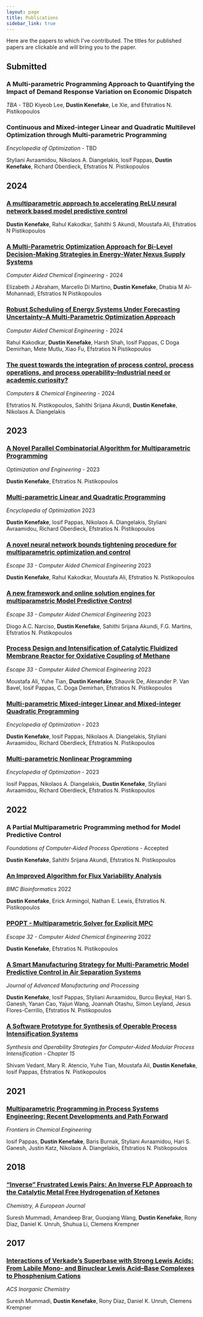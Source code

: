 ```yaml
---
layout: page
title: Publications
sidebar_link: true
---
```


Here are the papers to which I've contributed. The titles for published papers are clickable and will bring you to the paper.

## Submitted

### A Multi-parametric Programming Approach to Quantifying the Impact of Demand Response Variation on Economic Dispatch

*TBA* - TBD
Kiyeob Lee, **Dustin Kenefake**, Le Xie, and Efstratios N. Pistikopoulos

### Continuous and Mixed-integer Linear and Quadratic Multilevel Optimization through Multi-parametric Programming

*Encyclopedia of Optimization* - TBD

Styliani Avraamidou,  Nikolaos A. Diangelakis, Iosif Pappas, **Dustin Kenefake**, Richard Oberdieck, Efstratios N. Pistikopoulos

## 2024 

### [A multiparametric approach to accelerating ReLU neural network based model predictive control](https://www.sciencedirect.com/science/article/abs/pii/S0967066124002004)

**Dustin Kenefake**, Rahul Kakodkar, Sahithi S Akundi, Moustafa Ali, Efstratios N Pistikopoulos

### [A Multi-Parametric Optimization Approach for Bi-Level Decision-Making Strategies in Energy-Water Nexus Supply Systems](https://www.sciencedirect.com/science/article/abs/pii/B9780443288241504002)

*Computer Aided Chemical Engineering* - 2024

Elizabeth J Abraham, Marcello Di Martino, **Dustin Kenefake**, Dhabia M Al-Mohannadi, Efstratios N Pistikopoulos

### [Robust Scheduling of Energy Systems Under Forecasting Uncertainty–A Multi-Parametric Optimization Approach](https://www.sciencedirect.com/science/article/abs/pii/B978044328824150209X)

*Computer Aided Chemical Engineering* - 2024

Rahul Kakodkar, **Dustin Kenefake**, Harsh Shah, Iosif Pappas, C Doga Demirhan, Mete Mutlu, Xiao Fu, Efstratios N Pistikopoulos

### [The quest towards the integration of process control, process operations, and process operability–Industrial need or academic curiosity?](https://www.sciencedirect.com/science/article/pii/S009813542300340X)

*Computers & Chemical Engineering* - 2024

Efstratios N. Pistikopoulos, Sahithi Srijana Akundi, **Dustin Kenefake**, Nikolaos A. Diangelakis

## 2023

### [A Novel Parallel Combinatorial Algorithm for Multiparametric Programming](https://link.springer.com/article/10.1007/s11081-023-09845-5)

*Optimization and Engineering* - 2023

**Dustin Kenefake**, Efstratios N. Pistikopoulos

### [Multi-parametric Linear and Quadratic Programming](https://link.springer.com/referenceworkentry/10.1007/978-3-030-54621-2_753-1)

*Encyclopedia of Optimization* 2023

**Dustin Kenefake**, Iosif Pappas, Nikolaos A. Diangelakis, Styliani Avraamidou, Richard Oberdieck, Efstratios N. Pistikopoulos

### [A novel neural network bounds tightening procedure for multiparametric optimization and control](https://www.sciencedirect.com/science/article/abs/pii/B9780443152740502924?via%3Dihub)

*Escape 33 - Computer Aided Chemical Engineering* 2023

**Dustin Kenefake**, Rahul Kakodkar, Moustafa Ali, Efstratios N. Pistikopoulos

### [A new framework and online solution engines for multiparametric Model Predictive Control](https://www.sciencedirect.com/science/article/abs/pii/B9780443152740501967?via%3Dihub)

*Escape 33 - Computer Aided Chemical Engineering* 2023

Diogo A.C. Narciso, **Dustin Kenefake**, Sahithi Srijana Akundi, F.G. Martins, Efstratios N. Pistikopoulos

### [Process Design and Intensification of Catalytic Fluidized Membrane Reactor for Oxidative Coupling of Methane](https://www.sciencedirect.com/science/article/abs/pii/B9780443152740503231)

*Escape 33 - Computer Aided Chemical Engineering* 2023

Moustafa Ali, Yuhe Tian, **Dustin Kenefake**, Shauvik De, Alexander P. Van Bavel, Iosif Pappas, C. Doga Demirhan, Efstratios N. Pistikopoulos

### [Multi-parametric Mixed-integer Linear and Mixed-integer Quadratic Programming](https://link.springer.com/referenceworkentry/10.1007/978-3-030-54621-2_754-1)

*Encyclopedia of Optimization* - 2023

**Dustin Kenefake**, Iosif Pappas, Nikolaos A. Diangelakis, Styliani Avraamidou, Richard Oberdieck, Efstratios N. Pistikopoulos

### [Multi-parametric Nonlinear Programming](https://link.springer.com/referenceworkentry/10.1007/978-3-030-54621-2_755-1)

*Encyclopedia of Optimization* - 2023

Iosif Pappas,  Nikolaos A. Diangelakis, **Dustin Kenefake**, Styliani Avraamidou, Richard Oberdieck, Efstratios N. Pistikopoulos



## 2022

### A Partial Multiparametric Programming method for Model Predictive Control

*Foundations of Computer-Aided Process Operations* - Accepted

**Dustin Kenefake**, Sahithi Srijana Akundi, Efstratios N. Pistikopoulos

### [An Improved Algorithm for Flux Variability Analysis](https://bmcbioinformatics.biomedcentral.com/articles/10.1186/s12859-022-05089-9)

*BMC Bioinformatics* 2022

**Dustin Kenefake**, Erick Armingol, Nathan E. Lewis, Efstratios N. Pistikopoulos

### [PPOPT - Multiparametric Solver for Explicit MPC](https://www.sciencedirect.com/science/article/abs/pii/B9780323958790502137?via%3Dihub)

*Escape 32 - Computer Aided Chemical Engineering* 2022

**Dustin Kenefake**, Efstratios N. Pistikopoulos


### [A Smart Manufacturing Strategy for Multi-Parametric Model Predictive Control in Air Separation Systems](https://aiche.onlinelibrary.wiley.com/doi/abs/10.1002/amp2.10120)

*Journal of Advanced Manufacturing and Processing*

**Dustin Kenefake**, Iosif Pappas, Styliani Avraamidou, Burcu Beykal, Hari S. Ganesh, Yanan Cao, Yajun Wang, Joannah Otashu, Simon Leyland, Jesus Flores-Cerrillo, Efstratios N. Pistikopoulos

### [A Software Prototype for Synthesis of Operable Process Intensification Systems](https://www.elsevier.com/books/synthesis-and-operability-strategies-for-computer-aided-modular-process-intensification/n-pistikopoulos/978-0-323-85587-7)
*Synthesis and Operability Strategies for Computer-Aided Modular Process Intensification - Chapter 15*

Shivam Vedant, Mary R. Atencio, Yuhe Tian, Moustafa Ali, **Dustin Kenefake**, Iosif Pappas, Efstratios N. Pistikopoulos


## 2021

### [Multiparametric Programming in Process Systems Engineering: Recent Developments and Path Forward](https://doi.org/10.3389/fceng.2020.620168) 

*Frontiers in Chemical Engineering*

Iosif Pappas, **Dustin Kenefake**, Baris Burnak, Styliani Avraamidou, Hari S. Ganesh, Justin Katz, Nikolaos A. Diangelakis, Efstratios N. Pistikopoulos


## 2018
### [“Inverse” Frustrated Lewis Pairs: An Inverse FLP Approach to the Catalytic Metal Free Hydrogenation of Ketones](https://doi.org/10.1002/chem.201804370)

*Chemistry, A European Journal*

Suresh Mummadi, Amandeep Brar, Guoqiang Wang, **Dustin Kenefake**, Rony Diaz, Daniel K. Unruh, Shuhua Li, Clemens Krempner

## 2017
### [Interactions of Verkade’s Superbase with Strong Lewis Acids: From Labile Mono- and Binuclear Lewis Acid–Base Complexes to Phosphenium Cations](https://doi.org/10.1021/acs.inorgchem.7b01719)

*ACS Inorganic Chemistry*

Suresh Mummadi, **Dustin Kenefake**, Rony Diaz, Daniel K. Unruh, Clemens Krempner
